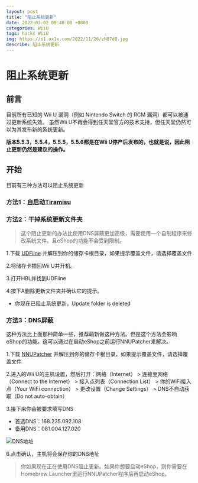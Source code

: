 ```yaml
---
layout: post
title: "阻止系统更新"
date: 2022-02-02 09:40:00 +0800
categories: WiiU
tags: hacks WiiU
img: https://s1.ax1x.com/2022/11/26/zN87dO.jpg
describe: 阻止系统更新
---
```


# 阻止系统更新

## 前言

目前所有已知的 Wii U 漏洞（例如 Nintendo Switch 的 RCM 漏洞）都可以被通过更新系统失效。 虽然Wii U不再会得到任天堂官方的技术支持，但任天堂仍然可以为其发布新的系统更新。

**版本5.5.3，5.5.4，5.5.5，5.5.6都是在Wii U停产后发布的，也就是说，因此阻止更新仍然是建议的操作。**

## 开始

目前有三种方法可以阻止系统更新

### 方法1：[自启动Tiramisu](https://wiiu.1919810.com/wiiu/2023/02/04/Autobooting-Tiramisu.html)

### 方法2：干掉系统更新文件夹

> 这个阻止更新的办法比使用DNS屏蔽更加高级，需要使用一个自制程序来修改系统文件。且eShop的功能不会受到限制。

1.下载 [UDFiine](https://wiiubru.com/appstore/zips/UFDiine.zip) 并解压到你的储存卡根目录，如果提示覆盖文件，请选择覆盖文件

2.将储存卡插回Wii U并开机。

3.打开HBL并找到UDFiine

4.按下A删除更新文件夹并确认它的提示。
- 你现在已阻止系统更新。Update folder is deleted

### 方法3：DNS屏蔽

这种方法比上面那种简单一些，推荐萌新做这种方法。但是这个方法会影响eShop的功能。这可以通过在启动eShop之前运行NNUPatcher来解决。

1.下载 [NNUPatcher](https://wiiubru.com/appstore/zips/nnupatcher.zip) 并解压到你的储存卡根目录，如果提示覆盖文件，请选择覆盖文件

2.进入的Wii U的主机设置，然后打开：网络（Internet） > 连接至网络（Connect to the Internet） > 接入点列表（Connection List） > 你的WiFi接入点（Your WiFi connection） > 更改设置（Change Settings） > DNS不自动获取（Do not auto-obtain）

3.接下来你会被要求填写DNS

- 首选DNS：168.235.092.108
- 备用DNS：081.004.127.020

![DNS地址](https://wiiu.hacks.guide/docs/assets/img/DNS.png)

6.点击确认，主机将会保存你的DNS地址

> 你如果现在正在使用DNS阻止更新。如果你想要启动eShop，则你需要在Homebrew Launcher里运行NNUPatcher程序后再启动eShop。
